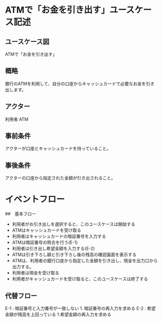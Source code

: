 # ATMで「お金を引き出す」ユースケース記述
## ユースケース図
 ATMで「お金を引き出す」
## 概略
銀行のATMを利用して、自分の口座からキャッシュカードで必要なお金を引き出します。
## アクター
利用者 ATM
## 事前条件
アクターが口座とキャッシュカードを持っていること。
## 事後条件
アクターの口座から指定された金額が引き出されること。

# イベントフロー

##　基本フロー
- 利用者がお引き出しを選択すると、このユースケースは開始する
- ATMはキャッシュカードを受け取る
- 利用者はキャッシュカードの暗証番号を入力する
- ATMは暗証番号の照合を行う(E-1)
- 利用者は引き出し希望金額を入力する(E-2)
- ATMは引き下ろし額と引き下ろし後の残高の確認画面を表示する
- ATMは、利用者の銀行口座から指定した金額を引き出し、現金を出力口から出力する。
- 利用者は現金を受け取る
- 利用者がキャッシュカードを受け取ると、このユースケースは終了する

## 代替フロー
E-1 : 暗証番号と入力番号が一致しない
    1. 暗証番号の再入力を求める
E-2 : 希望金額が残高を上回っている
    1.希望金額の再入力を求める
